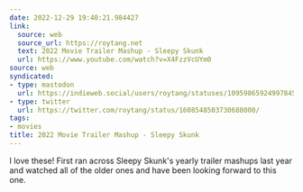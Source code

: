 ```yaml
---
date: 2022-12-29 19:40:21.984427
link:
  source: web
  source_url: https://roytang.net
  text: 2022 Movie Trailer Mashup - Sleepy Skunk
  url: https://www.youtube.com/watch?v=X4FzzVcUYm0
source: web
syndicated:
- type: mastodon
  url: https://indieweb.social/users/roytang/statuses/109598659249978450
- type: twitter
  url: https://twitter.com/roytang/status/1608548503730688000/
tags:
- movies
title: 2022 Movie Trailer Mashup - Sleepy Skunk
---
```


I love these! First ran across Sleepy Skunk's yearly trailer mashups last year and watched all of the older ones and have been looking forward to this one.
